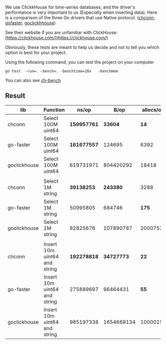 We use ClickkHouse for time-series databases, and the driver's performance is very important to us (Especially when inserting data). Here is a comparison of the three Go drivers that use Native protocol.
([chconn](https://github.com/vahid-sohrabloo/chconn), [gofaster](https://github.com/go-faster/ch), [goclickhhouse](https://github.com/ClickHouse/clickhouse-go))

See their website if you are unfamiliar with ClickHouse:
[https://clickhouse.com/](https://clickhouse.com/)

Obviously, these tests are meant to help us decide and not to tell you which option is best for your project.

Using the following command, you can test the project on your computer
```
go test  -run=. -bench=. -benchtime=20x   -benchmem 

```

You  can also see [ch-bench](https://github.com/go-faster/ch-bench#benchmarks)


## Result
| lib          	| Function                     	| ns/op      	    | B/op       	    | allocs/op 	|
|--------------	|------------------------------	|------------------	|-------------------|-----------	|
| chconn       	| Select 100M uint64           	| **159957761**  	| **33604**      	| **14**        |
| go-faster    	| Select 100M uint64           	| **161677557**  	| 124695     	    | 6392      	|
| goclickhouse 	| Select 100M uint64           	| 619731971  	    | 804420292  	    | 18418     	|
|              	|                              	|               	|            	    |           	|
| chconn       	| Select 1M string            	| **39138253**  	| **243380**     	| 3288      	|
| go-faster    	| Select 1M string            	| 50995805  	    | 684746     	    | **175**       |
| goclickhouse 	| Select 1M string            	| 82825676      	| 107890787 	    | 2000752  	|
|              	|                              	|               	|            	    |           	|
| chconn       	| Insert 10m uint64 and string 	| **192278818**  	| **34727773**   	| **22**        |
| go-faster    	| Insert 10m uint64 and string 	| 275889697  	    | 96464431   	    | **55**        |
| goclickhouse 	| Insert 10m uint64 and string 	| 985197338 	    | 1654669134 	    | 10000157  	|
